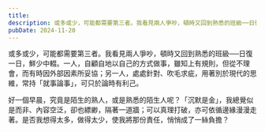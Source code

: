 ```yaml
---
title: 
description: 或多或少，可能都需要第三者。我看見兩人爭吵，頓時又回到熟悉的班級──日復一日，鮮少中輟。一人，自顧自地以自己的方式做事，……
pubDate: 2024-11-20
---
```


或多或少，可能都需要第三者。我看見兩人爭吵，頓時又回到熟悉的班級──日復一日，鮮少中輟。一人，自顧自地以自己的方式做事，雖知上有規則，但從不理會，而有時因外部因素所妥協；另一人，處處針對、吹毛求疵，用著別於現代的思維，常持「就事論事」，可只於論時有利己。

好一個早晨，究竟是陌生的熟人，或是熟悉的陌生人呢？「沉默是金」，我總覺似是而非、內容空泛，卻也縹緲，隔著一道牆；可以真理打破，亦可依循邊緣漫漫走著。是否我想得太多，做得太少，使我將那份責任，悄悄成了一絲負擔？
